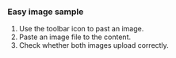 ### Easy image sample

1. Use the toolbar icon to past an image.
1. Paste an image file to the content.
1. Check whether both images upload correctly.
